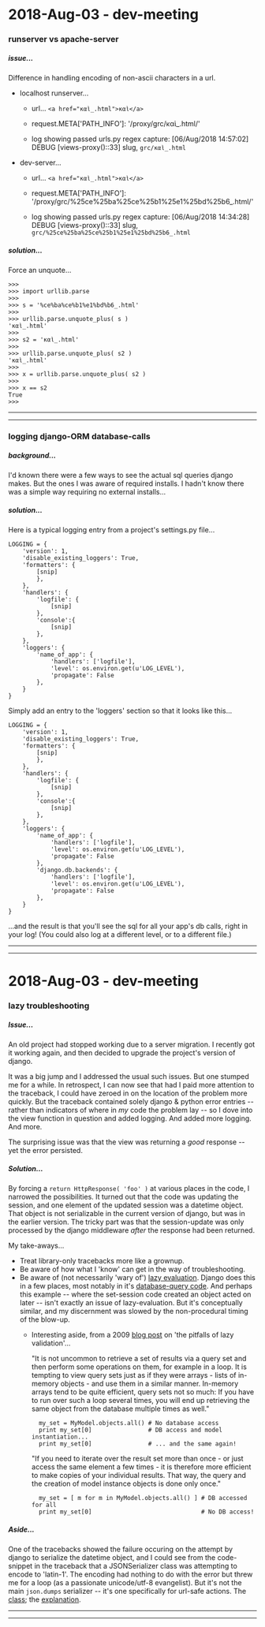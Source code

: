 2018-Aug-03 - dev-meeting
==========================

### runserver vs apache-server

##### issue...

Difference in handling encoding of non-ascii characters in a url.

- localhost runserver...

    - url... `<a href="καὶ_.html">καὶ</a>`

    - request.META['PATH_INFO']: '/proxy/grc/καὶ_.html/'

    - log showing passed urls.py regex capture: [06/Aug/2018 14:57:02] DEBUG [views-proxy()::33] slug, `grc/καὶ_.html`

- dev-server...

    - url... `<a href="καὶ_.html">καὶ</a>`

    - request.META['PATH_INFO']: '/proxy/grc/%25ce%25ba%25ce%25b1%25e1%25bd%25b6_.html/'

    - log showing passed urls.py regex capture: [06/Aug/2018 14:34:28] DEBUG [views-proxy()::33] slug, `grc/%25ce%25ba%25ce%25b1%25e1%25bd%25b6_.html`

##### solution...

Force an unquote...

    >>>
    >>> import urllib.parse
    >>>
    >>> s = '%ce%ba%ce%b1%e1%bd%b6_.html'
    >>>
    >>> urllib.parse.unquote_plus( s )
    'καὶ_.html'
    >>>
    >>> s2 = 'καὶ_.html'
    >>>
    >>> urllib.parse.unquote_plus( s2 )
    'καὶ_.html'
    >>>
    >>> x = urllib.parse.unquote_plus( s2 )
    >>>
    >>> x == s2
    True
    >>>

---
---


### logging django-ORM database-calls

##### background...

I'd known there were a few ways to see the actual sql queries django makes. But the ones I was aware of required installs. I hadn't know there was a simple way requiring no external installs...

##### solution...

Here is a typical logging entry from a project's settings.py file...

    LOGGING = {
        'version': 1,
        'disable_existing_loggers': True,
        'formatters': {
            [snip]
            },
        },
        'handlers': {
            'logfile': {
                [snip]
            },
            'console':{
                [snip]
            },
        },
        'loggers': {
            'name_of_app': {
                'handlers': ['logfile'],
                'level': os.environ.get(u'LOG_LEVEL'),
                'propagate': False
            },
        }
    }

Simply add an entry to the 'loggers' section so that it looks like this...

    LOGGING = {
        'version': 1,
        'disable_existing_loggers': True,
        'formatters': {
            [snip]
            },
        },
        'handlers': {
            'logfile': {
                [snip]
            },
            'console':{
                [snip]
            },
        },
        'loggers': {
            'name_of_app': {
                'handlers': ['logfile'],
                'level': os.environ.get(u'LOG_LEVEL'),
                'propagate': False
            },
            'django.db.backends': {
                'handlers': ['logfile'],
                'level': os.environ.get(u'LOG_LEVEL'),
                'propagate': False
            },
        }
    }

...and the result is that you'll see the sql for all your app's db calls, right in your log! (You could also log at a different level, or to a different file.)

---
---


2018-Aug-03 - dev-meeting
==========================

### lazy troubleshooting

##### Issue...

An old project had stopped working due to a server migration. I recently got it working again, and then decided to upgrade the project's version of django.

It was a big jump and I addressed the usual such issues. But one stumped me for a while. In retrospect, I can now see that had I paid more attention to the traceback, I could have zeroed in on the location of the problem more quickly. But the traceback contained solely django & python error entries -- rather than indicators of where in _my_ code the problem lay -- so I dove into the view function in question and added logging. And added more logging. And more.

The surprising issue was that the view was returning a _good_ response -- yet the error persisted.

##### Solution...

By forcing a `return HttpResponse( 'foo' )` at various places in the code, I narrowed the possibilities. It turned out that the code was updating the session, and one element of the updated session was a datetime object. That object is not serializable in the current version of django, but was in the earlier version. The tricky part was that the session-update was only processed by the django middleware _after_ the response had been returned.

My take-aways...
- Treat library-only tracebacks more like a grownup.
- Be aware of how what I 'know' can get in the way of troubleshooting.
- Be aware of (not necessarily 'wary of') [lazy evaluation](https://en.wikipedia.org/wiki/Lazy_evaluation). Django does this in a few places, most notably in it's [database-query code](https://docs.djangoproject.com/en/2.0/topics/db/queries/#querysets-are-lazy). And perhaps this example -- where the set-session code created an object acted on later -- isn't exactly an issue of lazy-evaluation. But it's conceptually similar, and my discernment was slowed by the non-procedural timing of the blow-up.
    - Interesting aside, from a 2009 [blog post](http://blog.brendel.com/2009/06/pitfalls-of-lazy-validation-in-djangos.html) on 'the pitfalls of lazy validation'...

        "It is not uncommon to retrieve a set of results via a query set and then perform some operations on them, for example in a loop. It is tempting to view query sets just as if they were arrays - lists of in-memory objects - and use them in a similar manner. In-memory arrays tend to be quite efficient, query sets not so much: If you have to run over such a loop several times, you will end up retrieving the same object from the database multiple times as well."

            my_set = MyModel.objects.all() # No database access
            print my_set[0]                # DB access and model instantiation...
            print my_set[0]                # ... and the same again!

        "If you need to iterate over the result set more than once - or just access the same element a few times - it is therefore more efficient to make copies of your individual results. That way, the query and the creation of model instance objects is done only once."

            my_set = [ m for m in MyModel.objects.all() ] # DB accessed for all
            print my_set[0]                               # No DB access!

##### Aside...

One of the tracebacks showed the failure occuring on the attempt by django to serialize the datetime object, and I could see from the code-snippet in the traceback that a JSONSerializer class was attempting to encode to 'latin-1'. The encoding had nothing to do with the error but threw me for a loop (as a passionate unicode/utf-8 evangelist). But it's not the main `json.dumps` serializer -- it's one specifically for url-safe actions. The [class](https://github.com/django/django/blob/master/django/core/signing.py#L81-L90); the [explanation](https://github.com/django/django/blob/master/django/core/signing.py#L2-L7).

---
---

